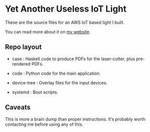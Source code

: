 # Yet Another Useless IoT Light

These are the source files for an AWS IoT based light I built.

You can read more about it on [my website](http://mjoldfield.com/atelier/2017/05/yauiotl.html).

## Repo layout

* case : Haskell code to produce PDFs for the laser-cutter, plus pre-rendered PDFs.

* code : Python code for the main application.

* device-tree : Overlay files for the input devices.

* systemd : Boot scripts.

## Caveats

This is more a brain dump than proper instructions. It’s probably worth contacting
me before using any of this.